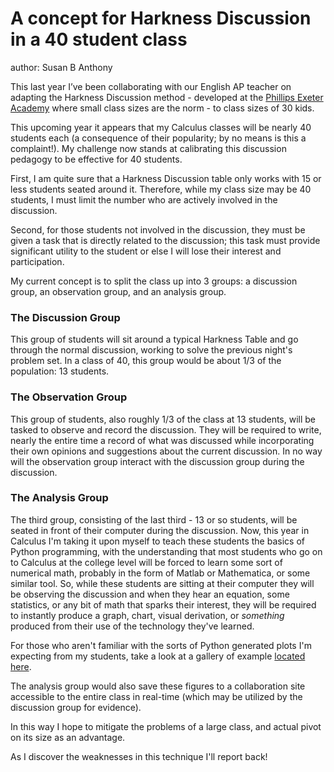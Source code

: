 # A concept for Harkness Discussion in a 40 student class
author: Susan B Anthony

This last year I’ve been collaborating with our English AP teacher on adapting the Harkness Discussion method - developed at the [Phillips Exeter Academy](http://www.exeter.edu/) where small class sizes are the norm - to class sizes of 30 kids.

This upcoming year it appears that my Calculus classes will be nearly 40 students each (a consequence of their popularity; by no means is this a complaint!). My challenge now stands at calibrating this discussion pedagogy to be effective for 40 students. 

First, I am quite sure that a Harkness Discussion table only works with 15 or less students seated around it. Therefore, while my class size may be 40 students, I must limit the number who are actively involved in the discussion.

Second, for those students not involved in the discussion, they must be given a task that is directly related to the discussion; this task must provide significant utility to the student or else I will lose their interest and participation. 

My current concept is to split the class up into 3 groups: a discussion group, an observation group, and an analysis group.

### The Discussion Group
This group of students will sit around a typical Harkness Table and go through the normal discussion, working to solve the previous night's problem set. In a class of 40, this group would be about 1/3 of the population: 13 students.

### The Observation Group
This group of students, also roughly 1/3 of the class at 13 students, will be tasked to observe and record the discussion. They will be required to write, nearly the entire time a record of what was discussed while incorporating their own opinions and suggestions about the current discussion. In no way will the observation group interact with the discussion group during the discussion. 

### The Analysis Group
The third group, consisting of the last third - 13 or so students, will be seated in front of their computer during the discussion. Now, this year in Calculus I'm taking it upon myself to teach these students the basics of Python programming, with the understanding that most students who go on to Calculus at the college level will be forced to learn some sort of numerical math, probably in the form of Matlab or Mathematica, or some similar tool. So, while these students are sitting at their computer they will be observing the discussion and when they hear an equation, some statistics, or any bit of math that sparks their interest, they will be required to instantly produce a graph, chart, visual derivation, or *something* produced from their use of the technology they've learned. 

For those who aren't familiar with the sorts of Python generated plots I'm expecting from my students, take a look at a gallery of example [located here](http://matplotlib.org/gallery.html). 

The analysis group would also save these figures to a collaboration site accessible to the entire class in real-time (which may be utilized by the discussion group for evidence).

In this way I hope to mitigate the problems of a large class, and actual pivot on its size as an advantage.

As I discover the weaknesses in this technique I'll report back!
